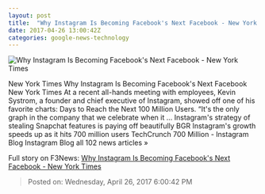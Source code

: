 ```yaml
---
layout: post
title:  "Why Instagram Is Becoming Facebook's Next Facebook - New York Times"
date: 2017-04-26 13:00:42Z
categories: google-news-technology
---
```


![Why Instagram Is Becoming Facebook's Next Facebook - New York Times](https://static01.nyt.com/images/2017/04/27/technology/27state-illo/27state-illo-facebookJumbo.jpg)

New York Times Why Instagram Is Becoming Facebook's Next Facebook New York Times At a recent all-hands meeting with employees, Kevin Systrom, a founder and chief executive of Instagram, showed off one of his favorite charts: Days to Reach the Next 100 Million Users. “It's the only graph in the company that we celebrate when it ... Instagram's strategy of stealing Snapchat features is paying off beautifully BGR Instagram's growth speeds up as it hits 700 million users TechCrunch 700 Million - Instagram Blog Instagram Blog all 102 news articles »


Full story on F3News: [Why Instagram Is Becoming Facebook's Next Facebook - New York Times](http://www.f3nws.com/n/AWjV2)

> Posted on: Wednesday, April 26, 2017 6:00:42 PM
